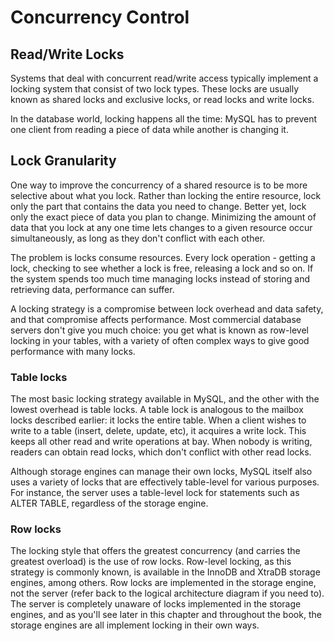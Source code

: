 # Concurrency Control

## Read/Write Locks

Systems that deal with concurrent read/write access typically implement a locking system that consist of two lock types. These locks are usually known as shared locks and exclusive locks, or read locks and write locks. 

In the database world, locking happens all the time: MySQL has to prevent one client from reading a piece of data while another is changing it.

## Lock Granularity

One way to improve the concurrency of a shared resource is to be more selective about what you lock. Rather than locking the entire resource, lock only the part that contains the data you need to change. Better yet, lock only the exact piece of data you plan to change. Minimizing the amount of data that you lock at any one time lets changes to a given resource occur simultaneously, as long as they don't conflict with each other.

The problem is locks consume resources. Every lock operation - getting a lock, checking to see whether a lock is free, releasing a lock and so on. If the system spends too much time managing locks instead of storing and retrieving data, performance can suffer. 

A locking strategy is a compromise between lock overhead and data safety, and that compromise affects performance. Most commercial database servers don't give you much choice: you get what is known as row-level locking in your tables, with a variety of often complex ways to give good performance with many locks.

### Table locks

The most basic locking strategy available in MySQL, and the other with the lowest overhead is table locks. A table lock is analogous to the mailbox locks described earlier: it locks the entire table. When a client wishes to write to a table (insert, delete, update, etc), it acquires a write lock. This keeps all other read and write operations at bay. When nobody is writing, readers can obtain read locks, which don't conflict with other read locks.

Although storage engines can manage their own locks, MySQL itself also uses a variety of locks that are effectively table-level for various purposes. For instance, the server uses a table-level lock for statements such as ALTER TABLE, regardless of the storage engine.

### Row locks

The locking style that offers the greatest concurrency (and carries the greatest overload) is the use of row locks. Row-level locking, as this strategy is commonly known, is available in the InnoDB and XtraDB storage engines, among others. Row locks are implemented in the storage engine, not the server (refer back to the logical architecture diagram if you need to). The server is completely unaware of locks implemented in the storage engines, and as you'll see later in this chapter and throughout the book, the storage engines are all implement locking in their own ways.

